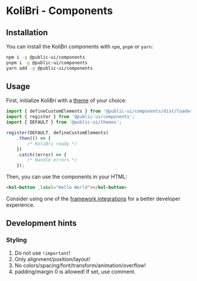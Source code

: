 # KoliBri - Components

## Installation

You can install the KoliBri components with `npm`, `pnpm` or `yarn`:

```bash
npm i -g @public-ui/components
pnpm i -g @public-ui/components
yarn add -g @public-ui/components
```

## Usage

First, initialize KoliBri with a [theme](https://github.com/public-ui/kolibri/tree/develop/packages/themes) of your choice:

```ts
import { defineCustomElements } from '@public-ui/components/dist/loader';
import { register } from '@public-ui/components';
import { DEFAULT } from '@public-ui/themes';

register(DEFAULT, defineCustomElements)
	.then(() => {
		/* KoliBri ready */
	})
	.catch((error) => {
		/* Handle errors */
	});
```

Then, you can use the components in your HTML:

```html
<kol-button _label="Hello World"></kol-button>
```

Consider using one of the [framework integrations](https://public-ui.github.io/en/docs/get-started/frameworks) for a better developer experience.

## Development hints

### Styling

1. Do not use `!important`!
2. Only alignment/position/layout!
3. No colors/spacing/font/transform/animation/overflow!
4. padding/margin 0 is allowed! If set, use comment.
